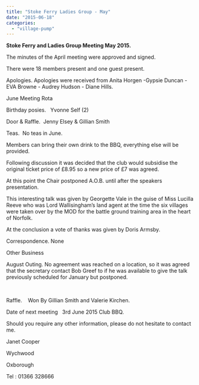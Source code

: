 ```yaml
---
title: "Stoke Ferry Ladies Group - May"
date: "2015-06-18"
categories: 
  - "village-pump"
---
```


**Stoke Ferry and Ladies Group Meeting May 2015.**

The minutes of the April meeting were approved and signed.

There were 18 members present and one guest present.

Apologies. Apologies were received from Anita Horgen -Gypsie Duncan - EVA Browne - Audrey Hudson - Diane Hills.

June Meeting Rota

Birthday posies.   Yvonne Self (2)

Door & Raffle.  Jenny Elsey & Gillian Smith

Teas.  No teas in June.

Members can bring their own drink to the BBQ, everything else will be provided.

Following discussion it was decided that the club would subsidise the original ticket price of £8.95 so a new price of £7 was agreed.

At this point the Chair postponed A.O.B. until after the speakers presentation.

This interesting talk was given by Georgette Vale in the guise of Miss Lucilla Reeve who was Lord Wallisingham’s land agent at the time the six villages were taken over by the MOD for the battle ground training area in the heart of Norfolk.

At the conclusion a vote of thanks was given by Doris Armsby.

Correspondence. None

Other Business

August Outing. No agreement was reached on a location, so it was agreed that the secretary contact Bob Greef to if he was available to give the talk previously scheduled for January but postponed.

 

Raffle.    Won By Gillian Smith and Valerie Kirchen.

Date of next meeting   3rd June 2015 Club BBQ.

Should you require any other information, please do not hesitate to contact me.

Janet Cooper

Wychwood

Oxborough

Tel : 01366 328666
